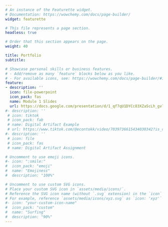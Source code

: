```yaml
---
# An instance of the Featurette widget.
# Documentation: https://wowchemy.com/docs/page-builder/
widget: featurette

# This file represents a page section.
headless: true

# Order that this section appears on the page.
weight: 40

title: Portfolio
subtitle:

# Showcase personal skills or business features.
# - Add/remove as many `feature` blocks below as you like.
# - For available icons, see: https://wowchemy.com/docs/page-builder/#icons
feature:
- description: ''
  icon: file-powerpoint
  icon_pack: fas
  name: Module 1 Slides
  url: https://docs.google.com/presentation/d/1_qf7qU1DYCc83XZaScLh_gvl3YEsiBnT/edit?usp=sharing&ouid=103550313061883698922&rtpof=true&sd=true
#- description: ''
 # icon: tiktok
 # icon_pack: fab
 # name: Digital Artifact Example
 # url: https://www.tiktok.com/@econtokk/video/7039736615434030342?is_copy_url=1&is_from_webapp=v1&lang=en
#- description: ''
 # icon: file
 # icon_pack: fas
 # name: Digital Artifact Assignment

# Uncomment to use emoji icons.
#- icon: ":smile:"
#  icon_pack: "emoji"
#  name: "Emojiness"
#  description: "100%"  

# Uncomment to use custom SVG icons.
# Place your custom SVG icon in `assets/media/icons/`.
# Reference the SVG icon name (without `.svg` extension) in the `icon` field.
# For example, reference `assets/media/icons/xyz.svg` as `icon: 'xyz'`
#- icon: "your-custom-icon-name"
#  icon_pack: "custom"
#  name: "Surfing"
#  description: "90%"
---
```


